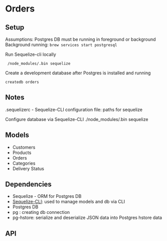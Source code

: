 # Orders


## Setup
Assumptions:
Postgres DB must be running in foreground or background
Background running:
`brew services start postgresql`

Run Sequelize-cli locally

` /node_modules/.bin sequelize`


Create a development database after Postgres is installed and running

`createdb orders`



## Notes
.sequelizerc -  Sequelize-CLI configuration file: paths for sequelize

Configure database via Sequelize-CLI
./node_modules/.bin sequelize

## Models

- Customers
- Products
- Orders
- Categories
- Delivery Status



## Dependencies
* Sequelize - ORM for Postgres DB
* [Sequelize-CLI](https://github.com/sequelize/cli): used to manage models and db via CLI
* Postgres DB
* pg : creating db connection
* pg-hstore: serialize and deserialize JSON data into Postgres hstore data

## API
